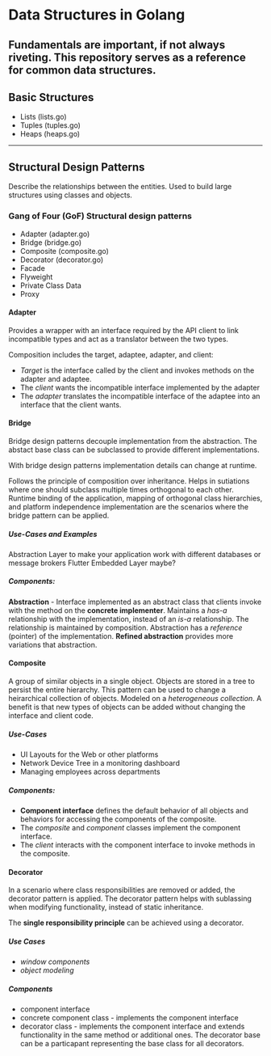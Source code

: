 # Data Structures in Golang
Fundamentals are important, if not always riveting.  This repository serves as a reference for common data structures.
--

## Basic Structures
- Lists (lists.go)
- Tuples (tuples.go)
- Heaps (heaps.go)
---
## Structural Design Patterns
Describe the relationships between the entities.  Used to build large structures using classes and objects.   

### Gang of Four (**GoF**) Structural design patterns
- Adapter (adapter.go)
- Bridge (bridge.go)
- Composite (composite.go)
- Decorator (decorator.go)
- Facade
- Flyweight
- Private Class Data
- Proxy 

#### Adapter

Provides a wrapper with an interface required by the API client to link incompatible types and act as a translator between the two types.

Composition includes the target, adaptee, adapter, and client:
- *Target* is the interface called by the client and invokes methods on the adapter and adaptee.
- The *client* wants the incompatible interface implemented by the adapter
- The *adapter* translates the incompatible interface of the adaptee into an interface that the client wants.

#### Bridge
Bridge design patterns decouple implementation from the abstraction.  The abstact base class can be subclassed to provide different implementations.

With bridge design patterns implementation details can change at runtime.

Follows the principle of composition over inheritance.  Helps in sutiations where one should subclass multiple times orthogonal to each other.  Runtime binding of the application, mapping of orthogonal class hierarchies, and platform independence implementation are the scenarios where the bridge pattern can be applied.

##### Use-Cases and Examples
Abstraction Layer to make your application work with different databases or message brokers
Flutter Embedded Layer maybe?


##### Components:
 **Abstraction** - Interface implemented as an abstract class that clients invoke with the method on the **concrete implementer**.  Maintains a *has-a* relationship with the implementation, instead of an *is-a* relationship.  The relationship is maintained by composition.  Abstraction has a *reference* (pointer) of the implementation.  **Refined abstraction** provides more variations that abstraction.

#### Composite
A group of similar objects in a single object.  Objects are stored in a tree to persist the entire hierarchy.  This pattern can be used to change a heirarchical collection of objects.  Modeled on a *heterogeneous collection*.  A benefit is that new types of objects can be added without changing the interface and client code.

##### Use-Cases
- UI Layouts for the Web or other platforms
- Network Device Tree in a monitoring dashboard
- Managing employees across departments

##### Components:
- **Component interface** defines the default behavior of all objects and behaviors for accessing the components of the composite.
- The *composite* and *component* classes implement the component interface.
- The *client* interacts with the component interface to invoke methods in the composite.

#### Decorator
In a scenario where class responsibilities are removed or added, the decorator pattern is applied.  The decorator pattern helps with sublassing when modifying functionality, instead of static inheritance.  

The **single responsibility principle** can be achieved using a decorator.

##### Use Cases
-  *window components* 
-  *object modeling*

##### Components
- component interface
- concrete component class - implements the component interface
- decorator class - implements the component interface and extends functionality in the same method or additional ones.  The decorator base can be a particapant representing the base class for all decorators.

